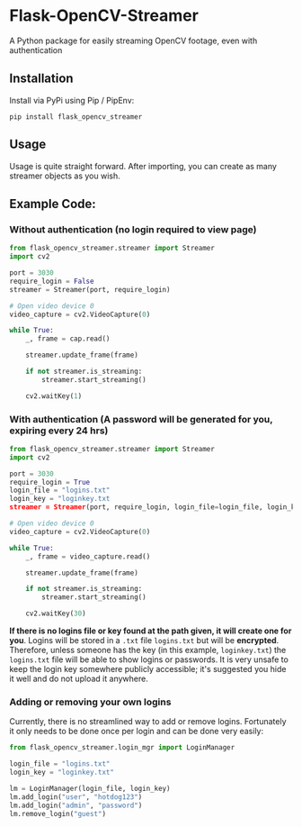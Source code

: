 # Flask-OpenCV-Streamer
A Python package for easily streaming OpenCV footage, even with authentication

## Installation

Install via PyPi using Pip / PipEnv:

`pip install flask_opencv_streamer`

## Usage

Usage is quite straight forward. After importing, you can create as many streamer objects as you wish. 


## Example Code:

### Without authentication (no login required to view page)


```python
from flask_opencv_streamer.streamer import Streamer
import cv2

port = 3030
require_login = False
streamer = Streamer(port, require_login)

# Open video device 0
video_capture = cv2.VideoCapture(0)

while True:
    _, frame = cap.read()

    streamer.update_frame(frame)

    if not streamer.is_streaming:
        streamer.start_streaming()

    cv2.waitKey(1)
```

### With authentication (A password will be generated for you, expiring every 24 hrs)

```python
from flask_opencv_streamer.streamer import Streamer
import cv2

port = 3030
require_login = True
login_file = "logins.txt"
login_key = "loginkey.txt
streamer = Streamer(port, require_login, login_file=login_file, login_key=login_key)

# Open video device 0
video_capture = cv2.VideoCapture(0)

while True:
    _, frame = video_capture.read()

    streamer.update_frame(frame)

    if not streamer.is_streaming:
        streamer.start_streaming()

    cv2.waitKey(30)
```

**If there is no logins file or key found at the path given, it will create one for you**. Logins will be stored in a `.txt` file `logins.txt` but will be **encrypted**. Therefore, unless someone has the key (in this example, `loginkey.txt`) the `logins.txt` file will be able to show logins or passwords. It is very unsafe to keep the login key somewhere publicly accessible; it's suggested you hide it well and do not upload it anywhere.

### Adding or removing your own logins

Currently, there is no streamlined way to add or remove logins. Fortunately it only needs to be done once per login and can be done very easily:

```python
from flask_opencv_streamer.login_mgr import LoginManager

login_file = "logins.txt"
login_key = "loginkey.txt"

lm = LoginManager(login_file, login_key)
lm.add_login("user", "hotdog123")
lm.add_login("admin", "password")
lm.remove_login("guest")
```
